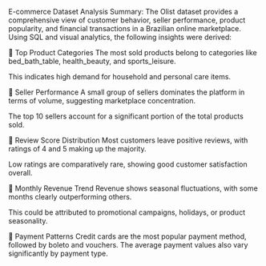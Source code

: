 E-commerce Dataset Analysis Summary:
The Olist dataset provides a comprehensive view of customer behavior, seller performance, product popularity, and financial transactions in a Brazilian online marketplace. Using SQL and visual analytics, the following insights were derived:

🔹 Top Product Categories
The most sold products belong to categories like bed_bath_table, health_beauty, and sports_leisure.

This indicates high demand for household and personal care items.

🔹 Seller Performance
A small group of sellers dominates the platform in terms of volume, suggesting marketplace concentration.

The top 10 sellers account for a significant portion of the total products sold.

🔹 Review Score Distribution
Most customers leave positive reviews, with ratings of 4 and 5 making up the majority.

Low ratings are comparatively rare, showing good customer satisfaction overall.

🔹 Monthly Revenue Trend
Revenue shows seasonal fluctuations, with some months clearly outperforming others.

This could be attributed to promotional campaigns, holidays, or product seasonality.

🔹 Payment Patterns
Credit cards are the most popular payment method, followed by boleto and vouchers.
The average payment values also vary significantly by payment type.
